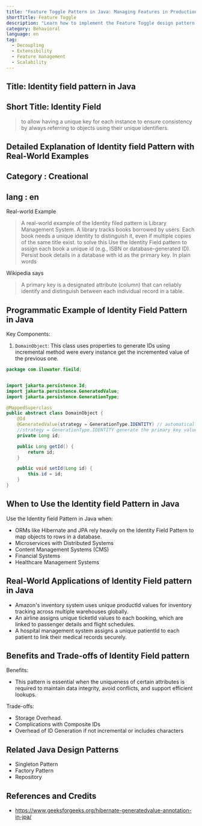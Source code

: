 ```yaml
---
title: "Feature Toggle Pattern in Java: Managing Features in Production Seamlessly"
shortTitle: Feature Toggle
description: "Learn how to implement the Feature Toggle design pattern in Java. This guide covers dynamic feature management, benefits, use cases, and practical examples to help you enhance your software development process."
category: Behavioral
language: en
tag:
  - Decoupling
  - Extensibility
  - Feature management
  - Scalability
---
```


## Title: Identity field pattern in Java
## Short Title: Identity Field

> to allow having a unique key for each instance to ensure consistency by always referring to objects using their unique identifiers.
## Detailed Explanation of Identity field Pattern with Real-World Examples
## Category : Creational
## lang : en
Real-world Example

> A real-world example of the Identity filed pattern is  Library Management System. A library tracks books borrowed by users. Each book needs a unique identity to distinguish it, even if multiple copies of the same title exist. to solve this
Use the Identity Field pattern to assign each book a unique id (e.g., ISBN or database-generated ID).
Persist book details in a database with id as the primary key.
In plain words

Wikipedia says

> A primary key is a designated attribute (column) that can reliably identify and distinguish between each individual record in a table.

## Programmatic Example of Identity Field Pattern in Java


Key Components:

1. `DomainObject`: This class uses properties to generate IDs using incremental method were every instance get the incremented value of the previous one.

```java
package com.iluwater.fieild;


import jakarta.persistence.Id;
import jakarta.persistence.GeneratedValue;
import jakarta.persistence.GenerationType;

@MappedSuperclass
public abstract class DomainObject {
    @Id
    @GeneratedValue(strategy = GenerationType.IDENTITY) // automatically generate unique values for primary key columns
    //strategy = GenerationType.IDENTITY generate the primary key value by the database itself using the auto-increment column option
    private Long id;

    public Long getId() {
        return id;
    }

    public void setId(Long id) {
        this.id = id;
    }
}

```

## When to Use the Identity field Pattern in Java

Use the Identity field Pattern in Java when:

* ORMs like Hibernate and JPA rely heavily on the Identity Field Pattern to map objects to rows in a database.
*  Microservices with Distributed Systems
* Content Management Systems (CMS)
*  Financial Systems
*  Healthcare Management Systems

## Real-World Applications of Identity Field pattern in Java

* Amazon's inventory system uses unique productId values for inventory tracking across multiple warehouses globally.
* An airline assigns unique ticketId values to each booking, which are linked to passenger details and flight schedules.
* A hospital management system assigns a unique patientId to each patient to link their medical records securely.

## Benefits and Trade-offs of Identity Field pattern

Benefits:

* This pattern is essential when the uniqueness of certain attributes is required to maintain data integrity, avoid conflicts, and support efficient lookups.

Trade-offs:

* Storage Overhead.
* Complications with Composite IDs
* Overhead of ID Generation if not incremental or includes characters

## Related Java Design Patterns

* Singleton Pattern
* Factory Pattern
* Repository

## References and Credits

* https://www.geeksforgeeks.org/hibernate-generatedvalue-annotation-in-jpa/
